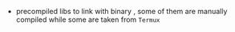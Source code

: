 - precompiled libs to link with binary , some of them are manually compiled while some are taken from `Termux`
